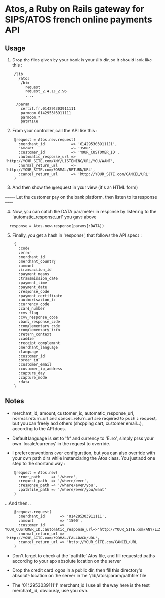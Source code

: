 Atos, a Ruby on Rails gateway for SIPS/ATOS french online payments API
===

Usage
---
1. Drop the files given by your bank in your /lib dir, so it should look like this :

```
    /lib
      /atos
       /bin
         request
         request_2.4.18_2.96
         ....

     /param
       certif.fr.014295303911111
       parmcom.014295303911111
       parmcom.*
       pathfile
```

2. From your controller, call the API like this :
```
    @request = Atos.new.request(
      :merchant_id            => '014295303911111',
      :amount                 => '1500',
      :customer_id            => 'YOUR_CUSTOMER_ID',
      :automatic_response_url => 'http://YOUR_SITE.com/ANY/LISTENING/URL/YOU/WANT',
      :normal_return_url      => 'http://YOUR_SITE.com/NORMAL/RETURN/URL',
      :cancel_return_url      => 'http://YOUR_SITE.com/CANCEL/URL'
    )
```
3. And then show the @request in your view (it's an HTML form)

----- Let the customer pay on the bank platform, then listen to its response ----

4. Now, you can catch the DATA parameter in response by listening to the 'automatic\_response\_url' you gave above
```
  response = Atos.new.response(params[:DATA])
```

5. Finally, you get a hash in 'response', that follows the API specs :
```
    {
      :code
      :error
      :merchant_id
      :merchant_country
      :amount
      :transaction_id
      :payment_means
      :transmission_date
      :payment_time
      :payment_date
      :response_code
      :payment_certificate
      :authorisation_id
      :currency_code
      :card_number
      :cvv_flag
      :cvv_response_code
      :bank_response_code
      :complementary_code
      :complementary_info
      :return_context
      :caddie
      :receipt_complement
      :merchant_language
      :language
      :customer_id
      :order_id
      :customer_email
      :customer_ip_address
      :capture_day
      :capture_mode
      :data
    }
```

Notes
---
- merchant_id, amount, customer_id, automatic_response_url, normal_return_url and cancel_return_url
  are required to push a request, but you can freely add others (shopping cart, customer email...),
  according to the API docs.

- Default language is set to 'fr' and currency to 'Euro', simply pass your own 'locale/currency' in
  the request to override.

- I prefer conventions over configuration, but you can also override with your own path dirs while
  instanciating the Atos class. You just add one step to the shortand way :

```
    @request = Atos.new(
      :root_path     => '/where',
      :request_path  => '/where/ever',
      :response_path => '/where/ever/you',
      :pathfile_path => '/where/ever/you/want'
    )
```

...And then...

```
    @request.request(
      :merchant_id       => '014295303911111',
      :amount            => '1500',
      :customer_id       => YOUR_CUSTOMER_ID,:automatic_response_url=>'http://YOUR_SITE.com/ANY/LISTENING/URL/YOU/WANT',
      :normal_return_url => 'http://YOUR_SITE.com/NORMAL/FALLBACK/URL',
      :cancel_return_url => 'http://YOUR_SITE.com/CANCEL/URL'
    )
```

* Don't forget to check at the 'pathfile' Atos file, and fill requested paths according to your app absolute location on the server

* Drop the credit card logos in a public dir, then fill this directory's absolute location on the server
  in the '/lib/atos/param/pathfile' file

* The '014295303911111' merchant\_id I use all the way here is the test merchant\_id, obviously, use you own.


